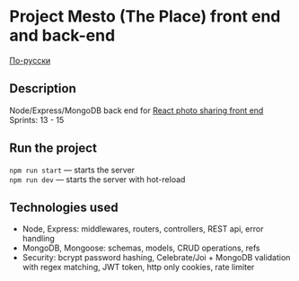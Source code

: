 # Project Mesto (The Place) front end and back-end

[По-русски](./README-RU.md)

## Description

Node/Express/MongoDB back end for [React photo sharing front end](https://github.com/bliss-code/react-mesto-auth)\
Sprints: 13 - 15

## Run the project

`npm run start` — starts the server   
`npm run dev` — starts the server with hot-reload

## Technologies used
- Node, Express: middlewares, routers, controllers, REST api, error handling
- MongoDB, Mongoose: schemas, models, CRUD operations, refs
- Security: bcrypt password hashing, Celebrate/Joi + MongoDB validation with regex matching, JWT token, http only cookies, rate limiter
